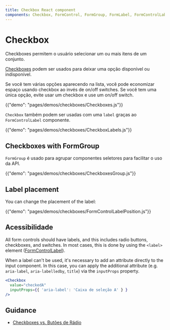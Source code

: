 ```yaml
---
title: Checkbox React component
components: Checkbox, FormControl, FormGroup, FormLabel, FormControlLabel
---
```


# Checkbox

<p class="description">Checkboxes permitem o usuário selecionar um ou mais itens de um conjunto.</p>

[Checkboxes](https://material.io/design/components/selection-controls.html#checkboxes) podem ser usados para deixar uma opção disponível ou indisponível.

Se você tem várias opções aparecendo na lista, você pode economizar espaço usando checkbox ao invés de on/off switches. Se você tem uma única opção, evite usar um checkbox e use um on/off switch.

{{"demo": "pages/demos/checkboxes/Checkboxes.js"}}

`Checkbox` também podem ser usadas com uma `label` graças ao `FormControlLabel` componente.

{{"demo": "pages/demos/checkboxes/CheckboxLabels.js"}}

## Checkboxes with FormGroup

`FormGroup` é usado para agrupar componentes seletores para facilitar o uso da API.

{{"demo": "pages/demos/checkboxes/CheckboxesGroup.js"}}

## Label placement

You can change the placement of the label:

{{"demo": "pages/demos/checkboxes/FormControlLabelPosition.js"}}

## Acessibilidade

All form controls should have labels, and this includes radio buttons, checkboxes, and switches. In most cases, this is done by using the `<label>` element ([FormControlLabel](/api/form-control-label/)).

When a label can't be used, it's necessary to add an attribute directly to the input component. In this case, you can apply the additional attribute (e.g. `aria-label`, `aria-labelledby`, `title`) via the `inputProps` property.

```jsx
<Checkbox
  value="checkedA"
  inputProps={{ 'aria-label': 'Caixa de seleção A' } }
/>
```

## Guidance

- [Checkboxes vs. Butões de Rádio](https://www.nngroup.com/articles/checkboxes-vs-radio-buttons/)
